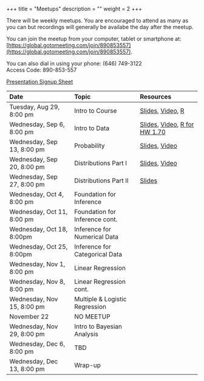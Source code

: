 +++
title = "Meetups"
description = ""
weight = 2
+++


There will be weekly meetups. You are encouraged to attend as many as you can but recordings will generally be availabe the day after the meetup.

You can join the meetup from your computer, tablet or smartphone at: [https://global.gotomeeting.com/join/890853557](https://global.gotomeeting.com/join/890853557).

You can also dial in using your phone: (646) 749-3122  
Access Code: 890-853-557


[Presentation Signup Sheet](https://docs.google.com/spreadsheets/d/1l1BpfYpLNyQ1kBezqn4iQL1m527HCJDDY3wL1IeZRmM/edit?usp=sharing)


Date                       | Topic                           | Resources |
:--------------------------|:--------------------------------|:----------|
Tuesday, Aug 29, 8:00 pm   | Intro to Course                 | [Slides](/slides/2017-08-29-Intro_to_Course.html), [Video](https://youtu.be/TcjFb0stLSw), [R](https://github.com/jbryer/DATA606Fall2017/blob/master/R/2018-08-29.R)
Wednesday, Sep 6, 8:00 pm  | Intro to Data                   | [Slides](/slides/2017-09-06-Intro_to_Data.html), [Video](https://youtu.be/CINMb5gKJqo), [R for HW 1.70](https://github.com/jbryer/DATA606Fall2017/blob/master/R/Question1.70.R)
Wednesday, Sep 13, 8:00 pm | Probability                     | [Slides](/slides/2017-09-13-Probability.html), [Video](https://youtu.be/8_eORwA-JAY)
Wednesday, Sep 20, 8:00 pm | Distributions Part I            | [Slides](/slides/2017-09-30-Distributions.html), [Video](https://youtu.be/blKdBwIVXC8)
Wednesday, Sep 27, 8:00 pm | Distributions Part II           | [Slides](/slides/2017-09-27-Distributions2.html)
Wednesday, Oct 4, 8:00 pm  | Foundation for Inference        | 
Wednesday, Oct 11, 8:00 pm | Foundation for Inference cont.  | 
Wednesday, Oct 18, 8:00pm  | Inference for Numerical Data    | 
Wednesday, Oct 25, 8:00pm  | Inference for Categorical Data  |
Wednesday, Nov 1, 8:00 pm  | Linear Regression               | 
Wednesday, Nov 8, 8:00 pm  | Linear Regression cont.         | 
Wednesday, Nov 15, 8:00 pm | Multiple & Logistic Regression  | 
November 22                | NO MEETUP                       |
Wednesday, Nov 29, 8:00 pm | Intro to Bayesian Analysis      | 
Wednesday, Dec 6, 8:00 pm  | TBD                             | 
Wednesday, Dec 13, 8:00 pm | Wrap-up                         | 

